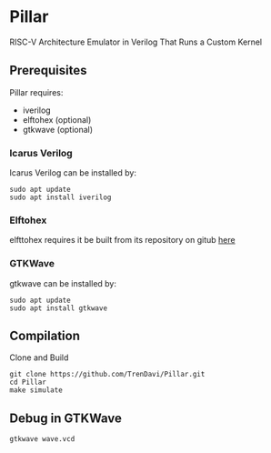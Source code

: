 # Pillar
RISC-V Architecture Emulator in Verilog That Runs a Custom Kernel


## Prerequisites
Pillar requires:

- iverilog
- elftohex (optional)
- gtkwave (optional)

### Icarus Verilog
Icarus Verilog can be installed by:
````
sudo apt update
sudo apt install iverilog
````

### Elftohex
elfttohex requires it be built from its repository on gitub [here](https://github.com/sifive/elf2hex)

### GTKWave
gtkwave can be installed by:
````
sudo apt update
sudo apt install gtkwave
````

## Compilation
Clone and Build
````
git clone https://github.com/TrenDavi/Pillar.git
cd Pillar
make simulate
````

## Debug in GTKWave
````
gtkwave wave.vcd
````
